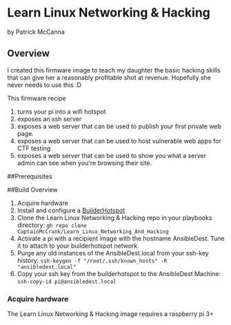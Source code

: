 # Learn Linux Networking & Hacking
by Patrick McCanna

## Overview
I created this firmware image to teach my daughter the basic hacking skills that can give her a reasonably profitable shot at revenue.
Hopefully she never needs to use this :D

This firmware recipe 

1. turns your pi into a wifi hotspot
2. exposes an ssh server
3. exposes a web server that can be used to publish your first private web page.
4. exposes a web server that can be used to host vulnerable web apps for CTF testing
5. exposes a web server that can be used to show you what a server admin can see when you're browsing their site.

##Prerequisites

##Build Overview


1. Acquire hardware
2. Install and configure a [BuilderHotspot](https://firmware.patrickmccanna.net)
3. Clone the Learn Linux Networking & Hacking repo in your playbooks directory: ``` gh repo clone CaptainMcCrank/Learn_Linux_Networking_And_Hacking ```
4. Activate a pi with a recipient image with the hostname AnsibleDest.  Tune it to attach to your builderhotspot network.  
5. Purge any old instances of the AnsibleDest.local from your ssh-key history:
``` ssh-keygen -f "/root/.ssh/known_hosts" -R "ansibledest.local" ```
6. Copy your ssh key from the builderhotspot to the AnsibleDest Machine:
``` ssh-copy-id pi@ansibledest.local ```


### Acquire hardware
The Learn Linux Networking & Hacking image requires a raspberry pi 3+

